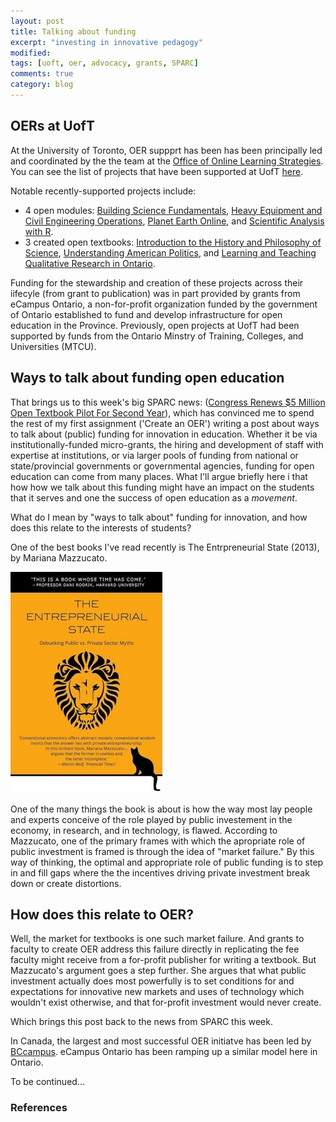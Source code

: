 ```yaml
---
layout: post
title: Talking about funding
excerpt: "investing in innovative pedagogy"
modified: 
tags: [uoft, oer, advocacy, grants, SPARC]
comments: true
category: blog
---
```


<h2>OERs at UofT</h2>

At the University of Toronto, OER suppprt has been has been principally led and coordinated by the the team at the <a href="http://onlinelearning.utoronto.ca/">Office of Online Learning Strategies</a>. You can see the list of projects that have been supported at UofT <a href="http://www.ocw.utoronto.ca/projects-at-uoft/">here</a>.

Notable recently-supported projects include:

<ul>
  <li>4 open modules:  <a href="http://edtech.engineering.utoronto.ca/project/building-science-fundamentals">Building Science Fundamentals</a>, <a href="http://edtech.engineering.utoronto.ca/project/introduction-heavy-civil-engineering-operations-and-equipment-management">Heavy Equipment and Civil Engineering Operations</a>, <a href="https://planetearth.utsc.utoronto.ca/">Planet Earth Online</a>, and <a href="http://rscidata.utoronto.ca/">Scientific Analysis with R</a>.</li>
  <li>3 created open textbooks: <a href="http://hakobsandbox.openetext.utoronto.ca/">Introduction to the History and Philosophy of Science</a>, <a href="http://ryansandbox.openetext.utoronto.ca/">Understanding American Politics</a>, and <a href="http://qualitativeresearchontario.openetext.utoronto.ca/">Learning and Teaching Qualitative Research in Ontario</a>.</li>
</ul>  

Funding for the stewardship and creation of these projects across their iifecyle (from grant to publication) was in part provided by grants from eCampus Ontario, a non-for-profit organization funded by the government of Ontario established to fund and develop infrastructure for open education in the Province. Previously, open projects at UofT had been supported by funds from the Ontario Minstry of Training, Colleges, and Universities (MTCU).   

<h2>Ways to talk about funding open education</h2>

That brings us to this week's big SPARC news: (<a href="https://sparcopen.org/news/2018/open-textbooks-pilot-fy19/">Congress Renews $5 Million Open Textbook Pilot For Second Year</a>), which has convinced me to spend the rest of my first assignment ('Create an OER') writing a post about ways to talk about (public) funding for innovation in education.  Whether it be via institutionally-funded micro-grants, the hiring and development of staff with expertise at institutions, or via larger pools of funding from national or state/provincial governments or governmental agencies, funding for open education can come from many places. What I'll argue briefly here i that how how we talk about this funding might have an impact on the students that it serves and one the success of open education as a *movement*. 

What do I mean by "ways to talk about" funding for innovation, and how does this relate to the interests of students? 

One of the best books I've read recently is The Entrpreneurial State (2013), by Mariana Mazzucato.

<a href="http://www.worldcat.org/oclc/862712864"><img src="/images/entrepreneurial-state-cover.jpeg"></a>

One of the many things the book is about is how the way most lay people and experts conceive of the role played by public investement in the economy, in research,  and in technology, is flawed. According to Mazzucato, one of the primary frames with which the apropriate role of public investment is framed is through the idea of "market failure." By this way of thinking, the optimal and appropriate role of public funding is to step in and fill gaps where the the incentives driving private investment break down or create distortions.

<h2>How does this relate to OER?</h2> 

Well, the market for textbooks is one such market failure. And grants to faculty to create OER address this failure directly in replicating the fee faculty might receive from a for-profit publisher for writing a textbook. But Mazzucato's argument goes a step further. She argues that what public investment actually does most powerfully is to set conditions for and expectations for innovative new markets and uses of technology which wouldn't exist otherwise, and that for-profit investment would never create.  

Which brings this post back to the news from SPARC this week. 

In Canada, the largest and most successful OER initiatve has been led by <a href="https://bccampus.ca/">BCcampus</a>. eCampus Ontario has been ramping up a similar model here in Ontario. 
 
To be continued...

<h3>References</h3>
